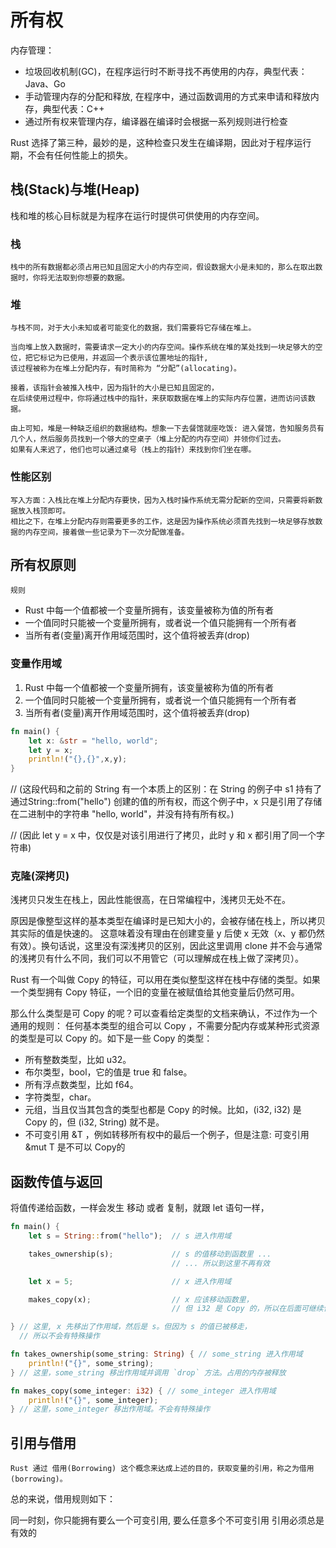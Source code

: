# 所有权

内存管理：
* 垃圾回收机制(GC)，在程序运行时不断寻找不再使用的内存，典型代表：Java、Go
* 手动管理内存的分配和释放, 在程序中，通过函数调用的方式来申请和释放内存，典型代表：C++
* 通过所有权来管理内存，编译器在编译时会根据一系列规则进行检查

Rust 选择了第三种，最妙的是，这种检查只发生在编译期，因此对于程序运行期，不会有任何性能上的损失。


## 栈(Stack)与堆(Heap)

栈和堆的核心目标就是为程序在运行时提供可供使用的内存空间。

### 栈
    栈中的所有数据都必须占用已知且固定大小的内存空间，假设数据大小是未知的，那么在取出数据时，你将无法取到你想要的数据。

### 堆
    与栈不同，对于大小未知或者可能变化的数据，我们需要将它存储在堆上。

    当向堆上放入数据时，需要请求一定大小的内存空间。操作系统在堆的某处找到一块足够大的空位，把它标记为已使用，并返回一个表示该位置地址的指针, 
    该过程被称为在堆上分配内存，有时简称为 “分配”(allocating)。

    接着，该指针会被推入栈中，因为指针的大小是已知且固定的，
    在后续使用过程中，你将通过栈中的指针，来获取数据在堆上的实际内存位置，进而访问该数据。

    由上可知，堆是一种缺乏组织的数据结构。想象一下去餐馆就座吃饭: 进入餐馆，告知服务员有几个人，然后服务员找到一个够大的空桌子（堆上分配的内存空间）并领你们过去。
    如果有人来迟了，他们也可以通过桌号（栈上的指针）来找到你们坐在哪。
    
### 性能区别
    写入方面：入栈比在堆上分配内存要快，因为入栈时操作系统无需分配新的空间，只需要将新数据放入栈顶即可。
    相比之下，在堆上分配内存则需要更多的工作，这是因为操作系统必须首先找到一块足够存放数据的内存空间，接着做一些记录为下一次分配做准备。



## 所有权原则

`规则`

* Rust 中每一个值都被一个变量所拥有，该变量被称为值的所有者
* 一个值同时只能被一个变量所拥有，或者说一个值只能拥有一个所有者
* 当所有者(变量)离开作用域范围时，这个值将被丢弃(drop)

### 变量作用域


1. Rust 中每一个值都被一个变量所拥有，该变量被称为值的所有者
2. 一个值同时只能被一个变量所拥有，或者说一个值只能拥有一个所有者
3. 当所有者(变量)离开作用域范围时，这个值将被丢弃(drop)


```rust
fn main() {
    let x: &str = "hello, world";
    let y = x;
    println!("{},{}",x,y);
}
```


// (这段代码和之前的 String 有一个本质上的区别：在 String 的例子中 s1 持有了通过String::from&#40;"hello"&#41; 创建的值的所有权，而这个例子中，x 只是引用了存储在二进制中的字符串 "hello, world"，并没有持有所有权。)

// (因此 let y = x 中，仅仅是对该引用进行了拷贝，此时 y 和 x 都引用了同一个字符串)


### 克隆(深拷贝)
浅拷贝只发生在栈上，因此性能很高，在日常编程中，浅拷贝无处不在。

原因是像整型这样的基本类型在编译时是已知大小的，会被存储在栈上，所以拷贝其实际的值是快速的。
这意味着没有理由在创建变量 y 后使 x 无效（x、y 都仍然有效）。换句话说，这里没有深浅拷贝的区别，因此这里调用 clone 并不会与通常的浅拷贝有什么不同，我们可以不用管它（可以理解成在栈上做了深拷贝）。


Rust 有一个叫做 Copy 的特征，可以用在类似整型这样在栈中存储的类型。如果一个类型拥有 Copy 特征，一个旧的变量在被赋值给其他变量后仍然可用。

那么什么类型是可 Copy 的呢？可以查看给定类型的文档来确认，不过作为一个通用的规则： 任何基本类型的组合可以 Copy ，不需要分配内存或某种形式资源的类型是可以 Copy 的。如下是一些 Copy 的类型：

* 所有整数类型，比如 u32。
* 布尔类型，bool，它的值是 true 和 false。
* 所有浮点数类型，比如 f64。
* 字符类型，char。
* 元组，当且仅当其包含的类型也都是 Copy 的时候。比如，(i32, i32) 是 Copy 的，但 (i32, String) 就不是。
* 不可变引用 &T ，例如转移所有权中的最后一个例子，但是注意: 可变引用 &mut T 是不可以 Copy的



## 函数传值与返回
将值传递给函数，一样会发生 移动 或者 复制，就跟 let 语句一样，

```rust
fn main() {
    let s = String::from("hello");  // s 进入作用域

    takes_ownership(s);             // s 的值移动到函数里 ...
                                    // ... 所以到这里不再有效

    let x = 5;                      // x 进入作用域

    makes_copy(x);                  // x 应该移动函数里，
                                    // 但 i32 是 Copy 的，所以在后面可继续使用 x

} // 这里, x 先移出了作用域，然后是 s。但因为 s 的值已被移走，
  // 所以不会有特殊操作

fn takes_ownership(some_string: String) { // some_string 进入作用域
    println!("{}", some_string);
} // 这里，some_string 移出作用域并调用 `drop` 方法。占用的内存被释放

fn makes_copy(some_integer: i32) { // some_integer 进入作用域
    println!("{}", some_integer);
} // 这里，some_integer 移出作用域。不会有特殊操作

```


## 引用与借用
    Rust 通过 借用(Borrowing) 这个概念来达成上述的目的，获取变量的引用，称之为借用(borrowing)。

总的来说，借用规则如下：

同一时刻，你只能拥有要么一个可变引用, 要么任意多个不可变引用
引用必须总是有效的


